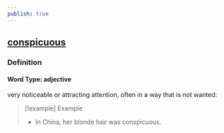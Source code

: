 ```yaml
---
publish: true
---
```


## [conspicuous](https://dictionary.cambridge.org/dictionary/english/conspicuous)

### Definition
#### Word Type: adjective
very noticeable or attracting attention, often in a way that is not wanted:

>[!example] Example
> - In China, her blonde hair was conspicuous.
